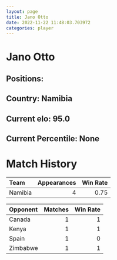 ```yaml
---  
layout: page  
title: Jano Otto  
date: 2022-11-22 11:48:03.703972  
categories: player  
---
```

# Jano Otto

## Positions: 

## Country: Namibia

## Current elo: 95.0

## Current Percentile: None

# Match History


| Team    |   Appearances |   Win Rate |
|:--------|--------------:|-----------:|
| Namibia |             4 |       0.75 |

| Opponent   |   Matches |   Win Rate |
|:-----------|----------:|-----------:|
| Canada     |         1 |          1 |
| Kenya      |         1 |          1 |
| Spain      |         1 |          0 |
| Zimbabwe   |         1 |          1 |